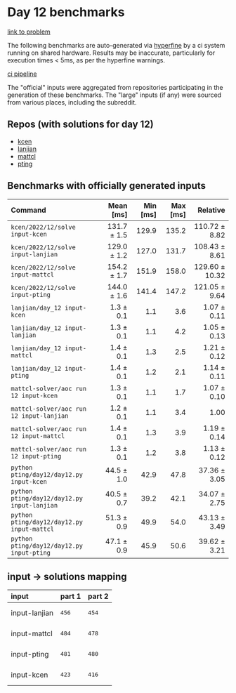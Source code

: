 # Day 12 benchmarks

[link to problem](http://adventofcode.com/2022/day/12)

The following benchmarks are auto-generated via [hyperfine](https://github.com/sharkdp/hyperfine) by a ci system running on shared hardware. Results may be inaccurate, particularly for execution times < 5ms, as per the hyperfine warnings.

[ci pipeline](http://ci.papercode.net:8080/teams/aoc2022/pipelines/aoc-compare-2022)

The "official" inputs were aggregated from repositories participating in the generation of these benchmarks. The "large" inputs (if any) were sourced from various places, including the subreddit.

## Repos (with solutions for day 12)


- [kcen](https://github.com/kcen/AdventOfCode)
- [lanjian](https://github.com/LanJian/aoc-2022)
- [mattcl](https://github.com/mattcl/aoc2022)
- [pting](https://github.com/pting/aoc2022)

## Benchmarks with officially generated inputs
| Command | Mean [ms] | Min [ms] | Max [ms] | Relative |
|:---|---:|---:|---:|---:|
| `kcen/2022/12/solve input-kcen` | 131.7 ± 1.5 | 129.9 | 135.2 | 110.72 ± 8.82 |
| `kcen/2022/12/solve input-lanjian` | 129.0 ± 1.2 | 127.0 | 131.7 | 108.43 ± 8.61 |
| `kcen/2022/12/solve input-mattcl` | 154.2 ± 1.7 | 151.9 | 158.0 | 129.60 ± 10.32 |
| `kcen/2022/12/solve input-pting` | 144.0 ± 1.6 | 141.4 | 147.2 | 121.05 ± 9.64 |
| `lanjian/day_12 input-kcen` | 1.3 ± 0.1 | 1.1 | 3.6 | 1.07 ± 0.11 |
| `lanjian/day_12 input-lanjian` | 1.3 ± 0.1 | 1.1 | 4.2 | 1.05 ± 0.13 |
| `lanjian/day_12 input-mattcl` | 1.4 ± 0.1 | 1.3 | 2.5 | 1.21 ± 0.12 |
| `lanjian/day_12 input-pting` | 1.4 ± 0.1 | 1.2 | 2.1 | 1.14 ± 0.11 |
| `mattcl-solver/aoc run 12 input-kcen` | 1.3 ± 0.1 | 1.1 | 1.7 | 1.07 ± 0.10 |
| `mattcl-solver/aoc run 12 input-lanjian` | 1.2 ± 0.1 | 1.1 | 3.4 | 1.00 |
| `mattcl-solver/aoc run 12 input-mattcl` | 1.4 ± 0.1 | 1.3 | 3.9 | 1.19 ± 0.14 |
| `mattcl-solver/aoc run 12 input-pting` | 1.3 ± 0.1 | 1.2 | 3.8 | 1.13 ± 0.12 |
| `python pting/day12/day12.py input-kcen` | 44.5 ± 1.0 | 42.9 | 47.8 | 37.36 ± 3.05 |
| `python pting/day12/day12.py input-lanjian` | 40.5 ± 0.7 | 39.2 | 42.1 | 34.07 ± 2.75 |
| `python pting/day12/day12.py input-mattcl` | 51.3 ± 0.9 | 49.9 | 54.0 | 43.13 ± 3.49 |
| `python pting/day12/day12.py input-pting` | 47.1 ± 0.9 | 45.9 | 50.6 | 39.62 ± 3.21 |

## input -> solutions mapping
|input|part 1|part 2|
|:---|:---|:---|
|input-lanjian|<pre>456</pre>|<pre>454</pre>|
|input-mattcl|<pre>484</pre>|<pre>478</pre>|
|input-pting|<pre>481</pre>|<pre>480</pre>|
|input-kcen|<pre>423</pre>|<pre>416</pre>|
